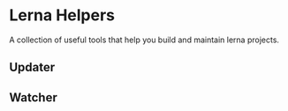 # Lerna Helpers

A collection of useful tools that help you build and maintain lerna projects.

## Updater

## Watcher